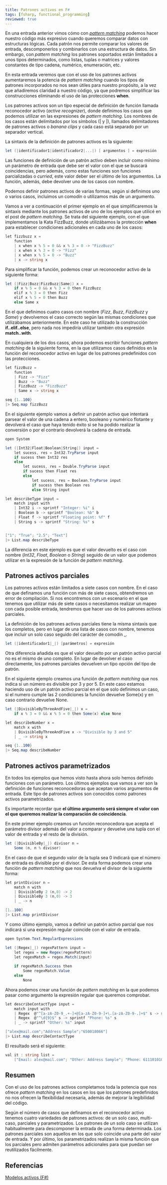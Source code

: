 ```yaml
---
title: Patrones activos en F#
tags: [fsharp, functional_programming]
reviewed: true
---
```

En una entrada anterior vimos cómo con [_pattern matching_](/pattern-matching-con-fsharp "Pattern matching con F#") podemos hacer nuestro código más expresivo cuando queremos comparar datos con estructuras lógicas. Cada patrón nos permite comparar los valores de entrada, descomponerlos y combinarlos con una estructura de datos. Sin embargo, con _pattern matching_ los patrones soportados están limitados a unos tipos determinados, como listas, tuplas o matrices y valores constantes de tipo cadena, numérico, enumeración, etc.

En esta entrada veremos que con el uso de los patrones activos aumentaremos la potencia de _pattern matching_ cuando los tipos de patrones incorporados no nos sean útiles para nuestro propósito, a la vez que añadiremos claridad a nuestro código, ya que podremos simplificar las construcciones eliminando el uso de las protecciones **when**.

Los patrones activos son un tipo especial de definición de función llamada reconocedor activo (_active recognizer_), donde definimos los casos que podemos utilizar en las expresiones de _pattern matching_. Los nombres de los casos están delimitados por los símbolos (| y |), llamados delimitadores de patrones activos o _banana clips_ y cada caso está separado por un separador vertical.

La sintaxis de la definición de patrones activos es la siguiente:

```csharp
let (|identificador1|identificador2|...|) [ argumentos ] = expresión
```

Las funciones de definición de un patrón activo deben incluir como mínimo un parámetro de entrada que debe ser el valor con el que se buscará coincidencias, pero además, como estas funciones son funciones parcializadas o _curried_, este valor deber ser el último de los argumentos. La función, además, debe devolver uno de los casos con nombre.

Podemos definir patrones activos de varias formas, según si definimos uno o varios casos, incluimos un comodín o utilizamos más de un argumento.

Vamos a ver a continuación el primer ejemplo en el que simplificaremos la sintaxis mediante los patrones activos de uno de los ejemplos que utilicé en el post de _pattern matching_. Se trata del siguiente ejemplo, con el que implementamos la Kata FizzBuzz, donde utilizábamos la protección **when** para establecer condiciones adicionales en cada uno de los casos:

```csharp
let fizzbuzz x =
    function
    | x when x % 5 = 0 && x % 3 = 0 -> "FizzBuzz"
    | x when x % 3 = 0 -> "Fizz"
    | x when x % 5 = 0 -> "Buzz"
    | x -> string x
```

Para simplificar la función, podemos crear un reconocedor activo de la siguiente forma:

```csharp
let (|Fizz|Buzz|FizzBuzz|Same|) x = 
    if x % 5 = 0 && x % 3 = 0 then FizzBuzz 
    elif x % 3 = 0 then Fizz 
    elif x % 5 = 0 then Buzz
    else Same x
```

En el que definimos cuatro casos con nombre (_Fizz_, _Buzz_, _FizzBuzz_ y _Same_) y devolvemos el caso correcto según las mismas condiciones que utilizábamos anteriormente. En este caso he utilizado la construcción **if..elif..else**, pero nada nos impediría utilizar también otra expresión **match..with**.

En cualquiera de los dos casos, ahora podemos escribir funciones _pattern matching_ de la siguiente forma, en la que utilizamos casos definidos en la función del reconocedor activo en lugar de los patrones predefinidos con las protecciones.

```csharp
let fizzBuzz =
    function
    | Fizz -> "Fizz"
    | Buzz -> "Buzz"
    | FizzBuzz -> "FizzBuzz"
    | Same x -> string x

seq {1..100}
|> Seq.map fizzBuzz
```

En el siguiente ejemplo vamos a definir un patrón activo que intentará parsear el valor de una cadena a entero, booleano y numérico flotante y devolverá el caso que haya tenido éxito si se ha podido realizar la conversión o por el contrario devolverá la cadena de entrada.

```csharp
open System

let (|Int32|Float|Boolean|String|) input =
    let sucess, res = Int32.TryParse input
    if sucess then Int32 res
    else 
        let sucess, res = Double.TryParse input
        if sucess then Float res
        else
            let sucess, res = Boolean.TryParse input
            if sucess then Boolean res
            else String input

let describeType input =
    match input with
    | Int32 i -> sprintf "Integer: %i" i
    | Boolean b -> sprintf "Boolean: %b" b
    | Float f -> sprintf "Floating point: %f" f
    | String s -> sprintf "String: %s" s


["1"; "True"; "2.5"; "Text"]
|> List.map describeType
```

La diferencia en este ejemplo es que el valor devuelto es el caso con nombre (_Int32_, _Float_, _Boolean_ o _String_) seguido de un valor que podemos utilizar en la expresión de la función de _pattern matching_.

Patrones activos parciales
--------------------------

Los patrones activos están limitados a siete casos con nombre. En el caso de que definamos una función con más de siete casos, obtendremos un error de compilación. Si nos encontremos con un escenario en el que tenemos que utilizar más de siete casos o necesitamos realizar un mapeo con cada posible entrada, tendremos que hacer uso de los patrones activos parciales.

La definición de los patrones activos parciales tiene la misma sintaxis que los completos, pero en lugar de una lista de casos con nombre, tenemos que incluir un solo caso seguido del carácter de comodín \_.

```csharp
let (|identificador1|_|) [parámetros] = expresión
```

Otra diferencia añadida es que el valor devuelto por un patrón activo parcial no es el mismo de uno completo. En lugar de devolver el caso directamente, los patrones parciales devuelven un tipo opción del tipo de patrón.

En el siguiente ejemplo creamos una función de _pattern matching_ que nos indica si un número es divisible por 3 y por 5. En este caso estamos haciendo uso de un patrón activo parcial en el que solo definimos un caso, si el numero cumple las 2 condiciones la función devuelve Some(x) y en caso contrario devuelve None.

```csharp
let (|DivisibleByThreeAndFive|_|) x = 
    if x % 3 = 0 && x % 5 = 0 then Some(x) else None

let describeNumber x =
    match x with
    | DivisibleByThreeAndFive x -> "Divisible by 3 and 5"
    | _ -> string x

seq {1..100}
|> Seq.map describeNumber
```

Patrones activos parametrizados
-------------------------------

En todos los ejemplos que hemos visto hasta ahora solo hemos definido funciones con un parámetro. Los últimos ejemplos que vamos a ver son la definición de funciones reconocedoras que aceptan varios argumentos de entrada. Este tipo de patrones activos son conocidos como patrones activos parametrizados.

Es importante recordar que **el último argumento será siempre el valor con el que queremos realizar la comparación de coincidencia**.

En este primer ejemplo creamos un función reconocedora que acepta el parámetro divisor además del valor a comparar y devuelve una tupla con el valor de entrada y el resto de la división.

```csharp
let (|DivisibleBy|_|) divisor n =
    Some (n, n % divisor)
```

En el caso de que el segundo valor de la tupla sea 0 indicará que el número de entrada es divisible por el divisor. De esta forma podemos crear una función de _pattern matching_ que nos devuelva el divisor de la siguiente forma:

```csharp
let printDivisor n =
    match n with
    | DivisibleBy 2 (n,0) -> 2
    | DivisibleBy 3 (n,0) -> 3
    | _ -> n

[1..100]
|> List.map printDivisor
```

Y como último ejemplo, vamos a definir un patrón activo parcial que nos indicará si una expresión regular coincide con el valor de entrada.

```csharp
open System.Text.RegularExpressions

let (|Regex|_|) regexPattern input =
    let regex = new Regex(regexPattern)
    let regexMatch = regex.Match(input)
    
    if regexMatch.Success then
        Some regexMatch.Value
    else
        None
```

Ahora podemos crear una función de _pattern matching_ en la que podemos pasar como argumento la expresión regular que queremos comprobar.

```csharp
let describeContactType input =
    match input with
    | Regex  @"^[a-zA-Z0-9_.+-]+@[a-zA-Z0-9-]+\.[a-zA-Z0-9-.]+$" s -> sprintf "Email: %s" s
    | Regex  @"^\d{9}$" s -> sprintf "Phone: %s" s
    | _ -> sprintf "Other: %s" input

["alex@mail.com";"Address Sample";"650018066"]
|> List.map describeContactType
```

El resultado será el siguiente:

```csharp
val it : string list =
    ["Email: alex@mail.com"; "Other: Address Sample"; "Phone: 611101010"]
```

Resumen
-------

Con el uso de los patrones activos completamos toda la potencia que nos ofrece _pattern matching_ en los casos en los que los patrones predefinidos no nos ofrecen la flexibilidad necesaria, además de mejorar la legibilidad del código.

Según el número de casos que definamos en el reconocedor activo tenemos cuatro variedades de patrones activos: de un solo caso, multi-caso, parciales y parametrizados. Los patrones de un solo caso se utilizan habitualmente para descomponer la entrada de una forma determinada. Los patrones parciales son aquellos en los que solo coincide una parte del valor de entrada. Y por último, los parametrizados realizan la misma función que los parciales pero admiten parámetros adicionales para que puedan ser reutilizados fácilmente.

Referencias
-----------

[Modelos activos (F#)](http://msdn.microsoft.com/es-es/library/dd233248.aspx)
